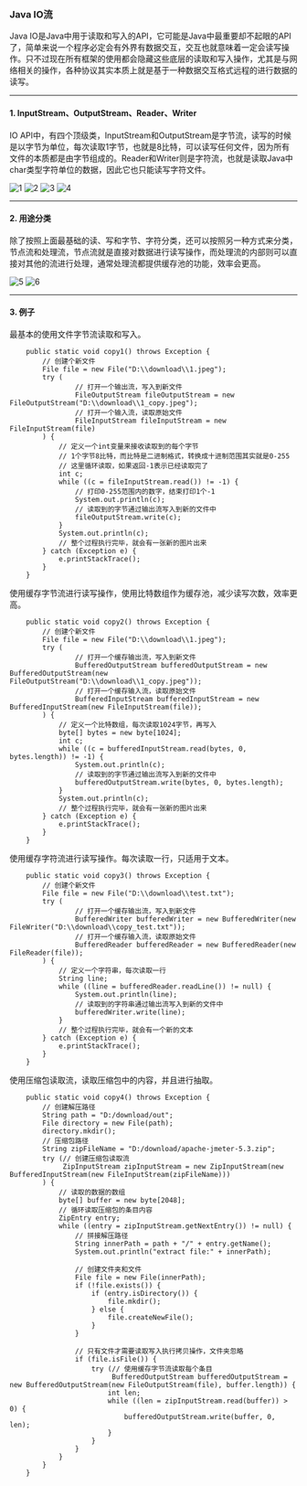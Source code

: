 ### Java IO流

Java IO是Java中用于读取和写入的API，它可能是Java中最重要却不起眼的API了，简单来说一个程序必定会有外界有数据交互，交互也就意味着一定会读写操作。只不过现在所有框架的使用都会隐藏这些底层的读取和写入操作，尤其是与网络相关的操作，各种协议其实本质上就是基于一种数据交互格式远程的进行数据的读写。



---


#### 1. InputStream、OutputStream、Reader、Writer

IO API中，有四个顶级类，InputStream和OutputStream是字节流，读写的时候是以字节为单位，每次读取1字节，也就是8比特，可以读写任何文件，因为所有文件的本质都是由字节组成的。Reader和Writer则是字符流，也就是读取Java中char类型字符单位的数据，因此它也只能读写字符文件。

![1](https://github.com/nemolpsky/Note/raw/master/file/java_base/images/io_inputstream_uml.png)
![2](https://github.com/nemolpsky/Note/raw/master/file/java_base/images/io_outputstream_uml.png)
![3](https://github.com/nemolpsky/Note/raw/master/file/java_base/images/io_reader_uml.png)
![4](https://github.com/nemolpsky/Note/raw/master/file/java_base/images/io_writer_uml.png)


---

#### 2. 用途分类

除了按照上面最基础的读、写和字节、字符分类，还可以按照另一种方式来分类，节点流和处理流，节点流就是直接对数据进行读写操作，而处理流的内部则可以直接对其他的流进行处理，通常处理流都提供缓存池的功能，效率会更高。

![5](https://github.com/nemolpsky/Note/raw/master/file/java_base/images/io_mind_object.png)
![6](https://github.com/nemolpsky/Note/raw/master/file/java_base/images/io_mind_optype.png)

---


#### 3. 例子

最基本的使用文件字节流读取和写入。

```
    public static void copy1() throws Exception {
        // 创建个新文件
        File file = new File("D:\\download\\1.jpeg");
        try (
                // 打开一个输出流，写入到新文件
                FileOutputStream fileOutputStream = new FileOutputStream("D:\\download\\1_copy.jpeg");
                // 打开一个输入流，读取原始文件
                FileInputStream fileInputStream = new FileInputStream(file)
        ) {
            // 定义一个int变量来接收读取到的每个字节
            // 1个字节8比特，而比特是二进制格式，转换成十进制范围其实就是0-255
            // 这里循环读取，如果返回-1表示已经读取完了
            int c;
            while ((c = fileInputStream.read()) != -1) {
                // 打印0-255范围内的数字，结束打印1个-1
                System.out.println(c);
                // 读取到的字节通过输出流写入到新的文件中
                fileOutputStream.write(c);
            }
            System.out.println(c);
            // 整个过程执行完毕，就会有一张新的图片出来
        } catch (Exception e) {
            e.printStackTrace();
        }
    }
```

使用缓存字节流进行读写操作，使用比特数组作为缓存池，减少读写次数，效率更高。

```
    public static void copy2() throws Exception {
        // 创建个新文件
        File file = new File("D:\\download\\1.jpeg");
        try (
                // 打开一个缓存输出流，写入到新文件
                BufferedOutputStream bufferedOutputStream = new BufferedOutputStream(new FileOutputStream("D:\\download\\1_copy.jpeg"));
                // 打开一个缓存输入流，读取原始文件
                BufferedInputStream bufferedInputStream = new BufferedInputStream(new FileInputStream(file));
        ) {
            // 定义一个比特数组，每次读取1024字节，再写入
            byte[] bytes = new byte[1024];
            int c;
            while ((c = bufferedInputStream.read(bytes, 0, bytes.length)) != -1) {
                System.out.println(c);
                // 读取到的字节通过输出流写入到新的文件中
                bufferedOutputStream.write(bytes, 0, bytes.length);
            }
            System.out.println(c);
            // 整个过程执行完毕，就会有一张新的图片出来
        } catch (Exception e) {
            e.printStackTrace();
        }
    }
```

使用缓存字符流进行读写操作。每次读取一行，只适用于文本。

```
    public static void copy3() throws Exception {
        // 创建个新文件
        File file = new File("D:\\download\\test.txt");
        try (
                // 打开一个缓存输出流，写入到新文件
                BufferedWriter bufferedWriter = new BufferedWriter(new FileWriter("D:\\download\\copy_test.txt"));
                // 打开一个缓存输入流，读取原始文件
                BufferedReader bufferedReader = new BufferedReader(new FileReader(file));
        ) {
            // 定义一个字符串，每次读取一行
            String line;
            while ((line = bufferedReader.readLine()) != null) {
                System.out.println(line);
                // 读取到的字符串通过输出流写入到新的文件中
                bufferedWriter.write(line);
            }
            // 整个过程执行完毕，就会有一个新的文本
        } catch (Exception e) {
            e.printStackTrace();
        }
    }
```

使用压缩包读取流，读取压缩包中的内容，并且进行抽取。

```
    public static void copy4() throws Exception {
        // 创建解压路径
        String path = "D:/download/out";
        File directory = new File(path);
        directory.mkdir();
        // 压缩包路径
        String zipFileName = "D:/download/apache-jmeter-5.3.zip";
        try (// 创建压缩包读取流
             ZipInputStream zipInputStream = new ZipInputStream(new BufferedInputStream(new FileInputStream(zipFileName)))
        ) {
            // 读取的数据的数组
            byte[] buffer = new byte[2048];
            // 循环读取压缩包的条目内容
            ZipEntry entry;
            while ((entry = zipInputStream.getNextEntry()) != null) {
                // 拼接解压路径
                String innerPath = path + "/" + entry.getName();
                System.out.println("extract file:" + innerPath);

                // 创建文件夹和文件
                File file = new File(innerPath);
                if (!file.exists()) {
                    if (entry.isDirectory()) {
                        file.mkdir();
                    } else {
                        file.createNewFile();
                    }
                }

                // 只有文件才需要读取写入执行拷贝操作，文件夹忽略
                if (file.isFile()) {
                    try (// 使用缓存字节流读取每个条目
                         BufferedOutputStream bufferedOutputStream = new BufferedOutputStream(new FileOutputStream(file), buffer.length)) {
                        int len;
                        while ((len = zipInputStream.read(buffer)) > 0) {
                            bufferedOutputStream.write(buffer, 0, len);
                        }
                    }
                }
            }
        }
    }

```